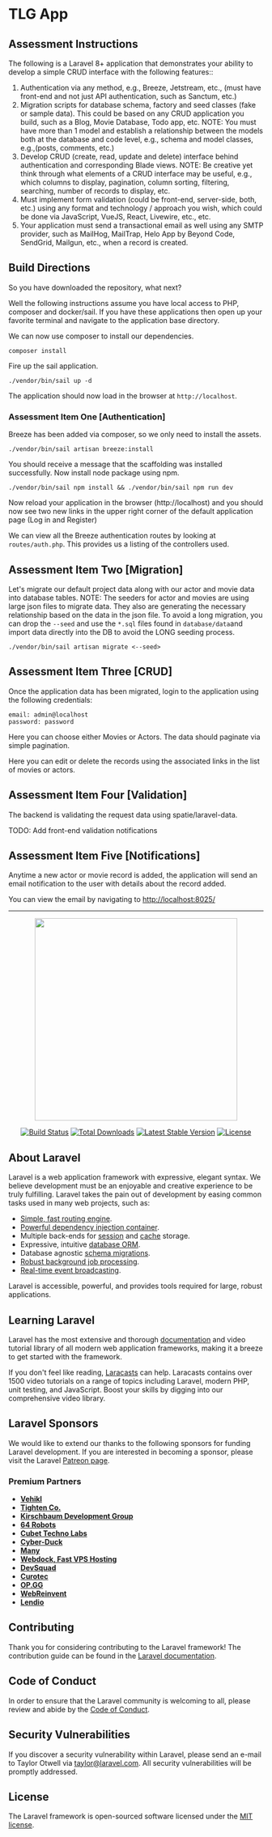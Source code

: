 # TLG App

## Assessment Instructions

The following is a Laravel 8+ application that demonstrates your ability to develop a simple CRUD
interface with the following features::

1. Authentication via any method, e.g., Breeze, Jetstream, etc., (must have front-end and not just API authentication, such as Sanctum, etc.)
2. Migration scripts for database schema, factory and seed classes (fake or sample data). This could be based on any CRUD application you build, such as a Blog, Movie Database, Todo app, etc. NOTE: You must have more than 1 model and establish a relationship between the models both at the database and code level, e.g., schema and model classes, e.g.,(posts, comments, etc.)
3. Develop CRUD (create, read, update and delete) interface behind authentication and corresponding Blade views. NOTE: Be creative yet think through what elements of a CRUD interface may be useful, e.g., which columns to display, pagination, column sorting, filtering, searching, number of records to display, etc.
4. Must implement form validation (could be front-end, server-side, both, etc.) using any format and technology / approach you wish, which could be done via JavaScript, VueJS, React, Livewire, etc., etc.
5. Your application must send a transactional email as well using any SMTP provider, such as MailHog, MailTrap, Helo App by Beyond Code, SendGrid, Mailgun, etc., when a record is created.

## Build Directions

So you have downloaded the repository, what next?

Well the following instructions assume you have local access to PHP, composer and docker/sail. If you have these
applications then open up your favorite terminal and navigate to the application base directory.

We can now use composer to install our dependencies.

```shell
composer install
```

Fire up the sail application.

```shell
./vendor/bin/sail up -d
```

The application should now load in the browser at `http://localhost`.


### Assessment Item One [Authentication]

Breeze has been added via composer, so we only need to install the assets.

```shell
./vendor/bin/sail artisan breeze:install
```

You should receive a message that the scaffolding was installed successfully. Now install node package using npm.

```shell
./vendor/bin/sail npm install && ./vendor/bin/sail npm run dev
```

Now reload your application in the browser (http://localhost) and you should now see two new links in the upper right corner of the default application page (Log in and Register)

We can view all the Breeze authentication routes by looking at `routes/auth.php`. This provides us a listing of the controllers used.

## Assessment Item Two [Migration]

Let's migrate our default project data along with our actor and movie data into database tables. 
NOTE: The seeders for actor and movies are using large json files to migrate data. They also are generating the 
necessary relationship based on the data in the json file. To avoid a long migration, you can drop the `--seed` and use 
the `*.sql` files found in `database/data`and import data directly into the DB to avoid the LONG 
seeding process.

```shell
./vendor/bin/sail artisan migrate <--seed>
```

## Assessment Item Three [CRUD]

Once the application data has been migrated, login to the application using the following credentials:

```shell
email: admin@localhost
password: password
```

Here you can choose either Movies or Actors. The data should paginate via simple pagination.

Here you can edit or delete the records using the associated links in the list of movies or actors.

## Assessment Item Four [Validation]

The backend is validating the request data using spatie/laravel-data.

TODO: Add front-end validation notifications

## Assessment Item Five [Notifications]

Anytime a new actor or movie record is added, the application will send an email notification to the user with details 
about the record added.

You can view the email by navigating to [http://localhost:8025/](http://localhost:8025/)

---

<p align="center"><a href="https://laravel.com" target="_blank"><img src="https://raw.githubusercontent.com/laravel/art/master/logo-lockup/5%20SVG/2%20CMYK/1%20Full%20Color/laravel-logolockup-cmyk-red.svg" width="400"></a></p>

<p align="center">
<a href="https://travis-ci.org/laravel/framework"><img src="https://travis-ci.org/laravel/framework.svg" alt="Build Status"></a>
<a href="https://packagist.org/packages/laravel/framework"><img src="https://img.shields.io/packagist/dt/laravel/framework" alt="Total Downloads"></a>
<a href="https://packagist.org/packages/laravel/framework"><img src="https://img.shields.io/packagist/v/laravel/framework" alt="Latest Stable Version"></a>
<a href="https://packagist.org/packages/laravel/framework"><img src="https://img.shields.io/packagist/l/laravel/framework" alt="License"></a>
</p>

## About Laravel

Laravel is a web application framework with expressive, elegant syntax. We believe development must be an enjoyable and creative experience to be truly fulfilling. Laravel takes the pain out of development by easing common tasks used in many web projects, such as:

- [Simple, fast routing engine](https://laravel.com/docs/routing).
- [Powerful dependency injection container](https://laravel.com/docs/container).
- Multiple back-ends for [session](https://laravel.com/docs/session) and [cache](https://laravel.com/docs/cache) storage.
- Expressive, intuitive [database ORM](https://laravel.com/docs/eloquent).
- Database agnostic [schema migrations](https://laravel.com/docs/migrations).
- [Robust background job processing](https://laravel.com/docs/queues).
- [Real-time event broadcasting](https://laravel.com/docs/broadcasting).

Laravel is accessible, powerful, and provides tools required for large, robust applications.

## Learning Laravel

Laravel has the most extensive and thorough [documentation](https://laravel.com/docs) and video tutorial library of all modern web application frameworks, making it a breeze to get started with the framework.

If you don't feel like reading, [Laracasts](https://laracasts.com) can help. Laracasts contains over 1500 video tutorials on a range of topics including Laravel, modern PHP, unit testing, and JavaScript. Boost your skills by digging into our comprehensive video library.

## Laravel Sponsors

We would like to extend our thanks to the following sponsors for funding Laravel development. If you are interested in becoming a sponsor, please visit the Laravel [Patreon page](https://patreon.com/taylorotwell).

### Premium Partners

- **[Vehikl](https://vehikl.com/)**
- **[Tighten Co.](https://tighten.co)**
- **[Kirschbaum Development Group](https://kirschbaumdevelopment.com)**
- **[64 Robots](https://64robots.com)**
- **[Cubet Techno Labs](https://cubettech.com)**
- **[Cyber-Duck](https://cyber-duck.co.uk)**
- **[Many](https://www.many.co.uk)**
- **[Webdock, Fast VPS Hosting](https://www.webdock.io/en)**
- **[DevSquad](https://devsquad.com)**
- **[Curotec](https://www.curotec.com/services/technologies/laravel/)**
- **[OP.GG](https://op.gg)**
- **[WebReinvent](https://webreinvent.com/?utm_source=laravel&utm_medium=github&utm_campaign=patreon-sponsors)**
- **[Lendio](https://lendio.com)**

## Contributing

Thank you for considering contributing to the Laravel framework! The contribution guide can be found in the [Laravel documentation](https://laravel.com/docs/contributions).

## Code of Conduct

In order to ensure that the Laravel community is welcoming to all, please review and abide by the [Code of Conduct](https://laravel.com/docs/contributions#code-of-conduct).

## Security Vulnerabilities

If you discover a security vulnerability within Laravel, please send an e-mail to Taylor Otwell via [taylor@laravel.com](mailto:taylor@laravel.com). All security vulnerabilities will be promptly addressed.

## License

The Laravel framework is open-sourced software licensed under the [MIT license](https://opensource.org/licenses/MIT).
